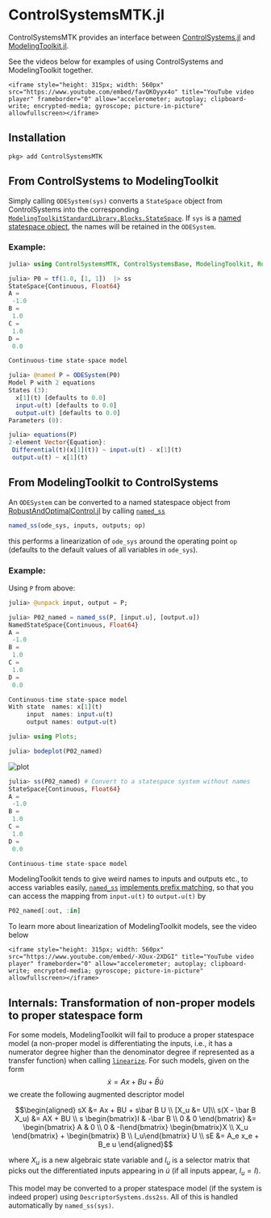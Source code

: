 # ControlSystemsMTK.jl

ControlSystemsMTK provides an interface between [ControlSystems.jl](https://github.com/JuliaControl/ControlSystems.jl) and [ModelingToolkit.jl](https://github.com/SciML/ModelingToolkit.jl).

See the videos below for examples of using ControlSystems and ModelingToolkit together.

```@raw html
<iframe style="height: 315px; width: 560px" src="https://www.youtube.com/embed/favQKOyyx4o" title="YouTube video player" frameborder="0" allow="accelerometer; autoplay; clipboard-write; encrypted-media; gyroscope; picture-in-picture" allowfullscreen></iframe>
```





## Installation
```
pkg> add ControlSystemsMTK
```


## From ControlSystems to ModelingToolkit
Simply calling `ODESystem(sys)` converts a `StateSpace` object from ControlSystems into the corresponding [`ModelingToolkitStandardLibrary.Blocks.StateSpace`](http://mtkstdlib.sciml.ai/dev/API/blocks/#ModelingToolkitStandardLibrary.Blocks.StateSpace). If `sys` is a [named statespace object](https://juliacontrol.github.io/RobustAndOptimalControl.jl/dev/#Named-systems), the names will be retained in the `ODESystem`.

### Example:

```julia
julia> using ControlSystemsMTK, ControlSystemsBase, ModelingToolkit, RobustAndOptimalControl

julia> P0 = tf(1.0, [1, 1])  |> ss
StateSpace{Continuous, Float64}
A = 
 -1.0
B = 
 1.0
C = 
 1.0
D = 
 0.0

Continuous-time state-space model

julia> @named P = ODESystem(P0)
Model P with 2 equations
States (3):
  x[1](t) [defaults to 0.0]
  input₊u(t) [defaults to 0.0]
  output₊u(t) [defaults to 0.0]
Parameters (0):

julia> equations(P)
2-element Vector{Equation}:
 Differential(t)(x[1](t)) ~ input₊u(t) - x[1](t)
 output₊u(t) ~ x[1](t)
```


## From ModelingToolkit to ControlSystems
An `ODESystem` can be converted to a named statespace object from [RobustAndOptimalControl.jl](https://github.com/JuliaControl/RobustAndOptimalControl.jl) by calling [`named_ss`](@ref)

```julia
named_ss(ode_sys, inputs, outputs; op)
```
this performs a linearization of `ode_sys` around the operating point `op` (defaults to the default values of all variables in `ode_sys`).

### Example:
Using `P` from above:
```julia
julia> @unpack input, output = P;

julia> P02_named = named_ss(P, [input.u], [output.u])
NamedStateSpace{Continuous, Float64}
A = 
 -1.0
B = 
 1.0
C = 
 1.0
D = 
 0.0

Continuous-time state-space model
With state  names: x[1](t)
     input  names: input₊u(t)
     output names: output₊u(t)

julia> using Plots;

julia> bodeplot(P02_named)
```
![plot](https://user-images.githubusercontent.com/3797491/184320765-6303b2db-ad85-4514-8b9e-d3d822b5561c.png)
```julia
julia> ss(P02_named) # Convert to a statespace system without names
StateSpace{Continuous, Float64}
A = 
 -1.0
B = 
 1.0
C = 
 1.0
D = 
 0.0

Continuous-time state-space model
```

ModelingToolkit tends to give weird names to inputs and outputs etc., to access variables easily, [`named_ss`](@ref) [implements prefix matching](https://juliacontrol.github.io/RobustAndOptimalControl.jl/dev/#Named-systems), so that you can access the mapping from `input₊u(t)` to `output₊u(t)` by
```julia
P02_named[:out, :in]
```

To learn more about linearization of ModelingToolkit models, see the video below
```@raw html
<iframe style="height: 315px; width: 560px" src="https://www.youtube.com/embed/-XOux-2XDGI" title="YouTube video player" frameborder="0" allow="accelerometer; autoplay; clipboard-write; encrypted-media; gyroscope; picture-in-picture" allowfullscreen></iframe>
```

## Internals: Transformation of non-proper models to proper statespace form
For some models, ModelingToolkit will fail to produce a proper statespace model (a non-proper model is differentiating the inputs, i.e., it has a numerator degree higher than the denominator degree if represented as a transfer function) when calling [`linearize`](@ref). For such models, given on the form
$$\dot x = Ax + Bu + \bar B \dot u$$
we create the following augmented descriptor model
```math
\begin{aligned}
sX &= Ax + BU + s\bar B U \\
[X_u &= U]\\
s(X - \bar B X_u) &= AX + BU \\
s \begin{bmatrix}I & -\bar B \\ 0 & 0 \end{bmatrix} &= 
\begin{bmatrix} A & 0 \\ 0 & -I\end{bmatrix}
\begin{bmatrix}X \\ X_u \end{bmatrix} + 
\begin{bmatrix} B \\ I_u\end{bmatrix} U \\
sE &= A_e x_e + B_e u
\end{aligned}
```


where $X_u$ is a new algebraic state variable and $I_u$ is a selector matrix that picks out the differentiated inputs appearing in $\dot u$ (if all inputs appear, $I_u = I$).

This model may be converted to a proper statespace model (if the system is indeed proper) using `DescriptorSystems.dss2ss`.
All of this is handled automatically by `named_ss(sys)`.
